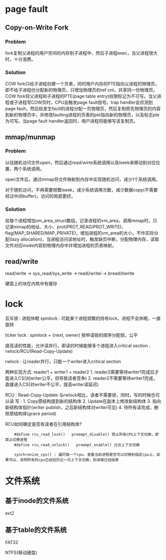 # page fault

## Copy-on-Write Fork
### Problem
fork复制父进程的用户空间的内存到子进程中，然后子进程exec，当父进程很大时，十分浪费。

### Solution
COW fork只给子进程创建一个页表，同时用户内存的PTE指向父进程的物理页，即不给子进程份分配新的物理页，只增加物理页的ref cnt，共享同一份物理页。COW fork将父进程和子进程的PTE(page table entry)权限标记为不可写。当父进程或子进程写COW页时，CPU会触发page fault信号。trap handler会侦测到page fault，然后给发生fault的进程分配一页物理页，然后复制原先物理页的内容到新的物理页中，并修改faulting进程的页表的pte指向新的物理页，以及标志pte为可写。当page fault handler返回时，用户进程将能够写该复制页。

## mmap/munmap

### Problem
以往随机访问文件open，然后通过read/wirte系统调用以及lseek来移动到对应位置，两个系统调用。

open文件后，通过mmap将文件映射到内存中实现随机访问，减少1个系统调用。

对于随机访问，不再需要频繁lseek，减少系统调用次数，减少数据copy(不需要经过中间buffer)，访问的局部更好。

### Solution
给每个进程增加vm_area_struct数组，记录进程的vm_area，调用mmap时，只记录mmap的地址、大小、prot(PROT_READ/PROT_WRITE)、flag(MAP_SHARED/MAP_PRIVATE)，增加进程的vm_area的大小，不作实际分配(lazy allocation)，当进程访问该地址时，触发缺页中断，分配物理内存，读取文件对应inode内容到物理内存中并增加进程的页表映射。


## read/write

read/write ->  sys_read/sys_write -> readi/writei -> bread/bwrite

硬盘上的块在内核中有缓存


# lock

互斥锁 : 进程休眠
spinlock : 可能某个进程频繁的持有lock，进程不会休眠，一直旋转

ticker lock : spinlock + {next, owner}   按申请锁的顺序分配锁，公平

提高读的性能，允许读并行，即读的时候能够多个进程进入critical section :  rwlock/RCU(Read-Copy-Update)

rwlock :  让reader并行，只能一个writer进入critical section

两种实现方式: reader1 + writer1 + reader2
    1. reader2需要等待writer1完成后才能进入CS(对writer公平，但导致读者竞争)
    2. reader2不需要等待writer1完成，直接进入CS(对writer不公平，提高writer读延迟)

RCU : Read-Copy-Update
与rwlock相比，读者不需要锁，同时，写的时候也可以读
写 : 
    1. Copy原结构提到新的结构体
    2. Update在副本上修改新结构体
    3. 指向新结构体指针(writer publish，之后新结构体对writer可见)
    4. 待所有读完成，删除原结构体(grace period)

RCU如何确定是否有读者在引用结构体?

```
    #define rcu_read_lock()   preempt_disable() 禁止所有CPU上下文切换，即禁止切换进程
    #define rcu_read_unlock()   preempt_enable() 允许上下文切换
```

```
    synchronize_cpu() : 遍历每一个cpu，查看当前进程是否可以切换到指定cpu上，如果可以，说明所有的cpu已经经历过一次上下文切换，则读端已经结束
```


# 文件系统

## 基于inode的文件系统

ext2

## 基于table的文件系统

FAT32

NTFS(移动硬盘)
